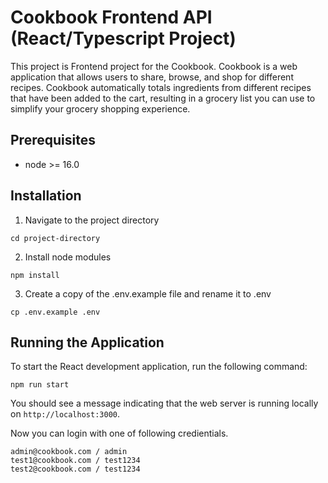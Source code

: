 # Cookbook Frontend API (React/Typescript Project)

This project is Frontend project for the Cookbook.
Cookbook is a web application that allows users to share, browse, and shop for different recipes. Cookbook automatically totals ingredients from different recipes that have been added to the cart, resulting in a grocery list you can use to simplify your grocery shopping experience.

## Prerequisites

- node >= 16.0

## Installation

1. Navigate to the project directory

```
cd project-directory
```

2. Install node modules

```
npm install
```

3. Create a copy of the .env.example file and rename it to .env

```
cp .env.example .env
```

## Running the Application

To start the React development application, run the following command:

```
npm run start
```

You should see a message indicating that the web server is running locally on `http://localhost:3000`.

Now you can login with one of following credientials.

    admin@cookbook.com / admin
    test1@cookbook.com / test1234
    test2@cookbook.com / test1234

